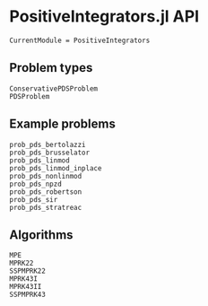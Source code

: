 # PositiveIntegrators.jl API

```@meta
CurrentModule = PositiveIntegrators
```

## Problem types

```@docs
ConservativePDSProblem
PDSProblem
```

## Example problems

```@docs
prob_pds_bertolazzi
prob_pds_brusselator
prob_pds_linmod
prob_pds_linmod_inplace
prob_pds_nonlinmod
prob_pds_npzd
prob_pds_robertson
prob_pds_sir
prob_pds_stratreac
```

## Algorithms

```@docs
MPE
MPRK22
SSPMPRK22
MPRK43I
MPRK43II
SSPMPRK43
```
